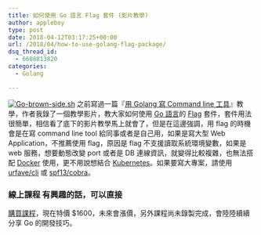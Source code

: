 ```yaml
---
title: 如何使用 Go 語言 Flag 套件 (影片教學)
author: appleboy
type: post
date: 2018-04-12T03:17:25+00:00
url: /2018/04/how-to-use-golang-flag-package/
dsq_thread_id:
  - 6608813820
categories:
  - Golang

---
```

[<img src="https://i1.wp.com/farm2.staticflickr.com/1622/24407557644_36087ca6de.jpg?w=840&#038;ssl=1" alt="Go-brown-side.sh" data-recalc-dims="1" />][1] 之前寫過一篇『[用 Golang 寫 Command line 工具][2]』教學，作者我錄了一個教學影片，教大家如何使用 [Go 語言][3]的 [Flag][4] 套件，套件用法很簡單，相信看了底下的影片教學馬上就會了，但是在這邊強調，用 flag 的時機會是在寫 command line tool 給同事或者是自己用，如果是寫大型 Web Application，不推薦使用 flag，原因是 flag 不支援讀取系統環境變數，如果是 web 服務，想要動態改變 port 或者是 DB 連線資訊，就變得比較複雜，也無法搭配 [Docker][5] 使用，更不用說想結合 [Kubernetes][6]。如果要寫大專案，請使用 [urfave/cli][7] 或 [spf13/cobra][8]。 <!--more-->

### 線上課程 有興趣的話，可以直接

[購買課程][9]，現在特價 $1600，未來會漲價，另外課程尚未錄製完成，會陸陸續續分享 Go 的開發技巧。

 [1]: https://www.flickr.com/photos/appleboy/24407557644/in/dateposted-public/ "Go-brown-side.sh"
 [2]: https://blog.wu-boy.com/2017/02/write-command-line-in-golang/
 [3]: https://golang.org
 [4]: https://golang.org/pkg/flag/
 [5]: https://www.docker.com/
 [6]: https://kubernetes.io/
 [7]: https://github.com/urfave/cli
 [8]: https://github.com/spf13/cobra
 [9]: https://www.udemy.com/golang-fight/?couponCode=GOLANG-INTRO